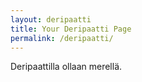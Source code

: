 ```yaml
---
layout: deripaatti
title: Your Deripaatti Page
permalink: /deripaatti/
---
```

<!-- Your page content goes here -->
Deripaattilla ollaan merellä.
